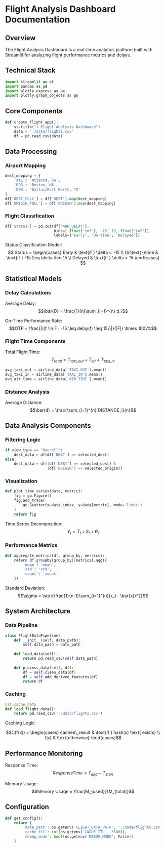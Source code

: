 # Flight Analysis Dashboard Documentation

## Overview
The Flight Analysis Dashboard is a real-time analytics platform built with Streamlit for analyzing flight performance metrics and delays.

## Technical Stack
```python
import streamlit as st
import pandas as pd
import plotly.express as px
import plotly.graph_objects as go
```

## Core Components
```python
def create_flight_app():
    st.title("✈️ Flight Analysis Dashboard")
    data = './data/flights.csv'
    df = pd.read_csv(data)
```

## Data Processing

### Airport Mapping
```python
dest_mapping = {
    'ATL': 'Atlanta, GA',
    'BOS': 'Boston, MA',
    'DFW': 'Dallas/Fort Worth, TX'
}
df['DEST_FULL'] = df['DEST'].map(dest_mapping)
df['ORIGIN_FULL'] = df['ORIGIN'].map(dest_mapping)
```

### Flight Classification
```python
df['Status'] = pd.cut(df['ARR_DELAY'],
                      bins=[-float('inf'), -15, 15, float('inf')],
                      labels=['Early', 'On-time', 'Delayed'])
```

Status Classification Model:
$$
Status = \begin{cases} 
Early & \text{if } \delta < -15 \\
On\text{-}time & \text{if } -15 \leq \delta \leq 15 \\
Delayed & \text{if } \delta > 15
\end{cases}
$$

## Statistical Models

### Delay Calculations
Average Delay:
$$\bar{D} = \frac{1}{n}\sum_{i=1}^{n} d_i$$

On-Time Performance Rate:
$$OTP = \frac{|\{f \in F : -15 \leq delay(f) \leq 15\}|}{|F|} \times 100\%$$

### Flight Time Components
Total Flight Time:
$$T_{total} = T_{taxi\_out} + T_{air} + T_{taxi\_in}$$

```python
avg_taxi_out = airline_data['TAXI_OUT'].mean()
avg_taxi_in = airline_data['TAXI_IN'].mean()
avg_air_time = airline_data['AIR_TIME'].mean()
```

### Distance Analysis
Average Distance:
$$\bar{d} = \frac{\sum_{i=1}^{n} DISTANCE_i}{n}$$

## Data Analysis Components

### Filtering Logic
```python
if view_type == "Overall":
    dest_data = df[df['DEST'] == selected_dest]
else:
    dest_data = df[(df['DEST'] == selected_dest) & 
                   (df['ORIGIN'] == selected_origin)]
```

### Visualization
```python
def plot_time_series(data, metric):
    fig = go.Figure()
    fig.add_trace(
        go.Scatter(x=data.index, y=data[metric], mode='lines')
    )
    return fig
```

Time Series Decomposition:
$$Y_t = T_t + S_t + R_t$$

### Performance Metrics
```python
def aggregate_metrics(df, group_by, metrics):
    return df.groupby(group_by)[metrics].agg({
        'mean': 'mean',
        'std': 'std',
        'count': 'count'
    })
```

Standard Deviation:
$$\sigma = \sqrt{\frac{1}{n-1}\sum_{i=1}^{n}(x_i - \bar{x})^2}$$

## System Architecture

### Data Pipeline
```python
class FlightDataPipeline:
    def __init__(self, data_path):
        self.data_path = data_path
        
    def load_data(self):
        return pd.read_csv(self.data_path)
        
    def process_data(self, df):
        df = self.clean_data(df)
        df = self.add_derived_features(df)
        return df
```

### Caching
```python
@st.cache_data
def load_flight_data():
    return pd.read_csv('./data/flights.csv')
```

Caching Logic:
```math
C(f(x)) = \begin{cases} 
cached\_result & \text{if } hash(x) \text{ exists} \\
f(x) & \text{otherwise}
\end{cases}
```
## Performance Monitoring
Response Time:
$$Response Time = T_{end} - T_{start}$$

Memory Usage:
$$Memory Usage = \frac{M_{used}}{M_{total}}$$

## Configuration
```python
def get_config():
    return {
        'data_path': os.getenv('FLIGHT_DATA_PATH', './data/flights.csv'),
        'cache_ttl': int(os.getenv('CACHE_TTL', 3600)),
        'debug_mode': bool(os.getenv('DEBUG_MODE', False))
    }
```

